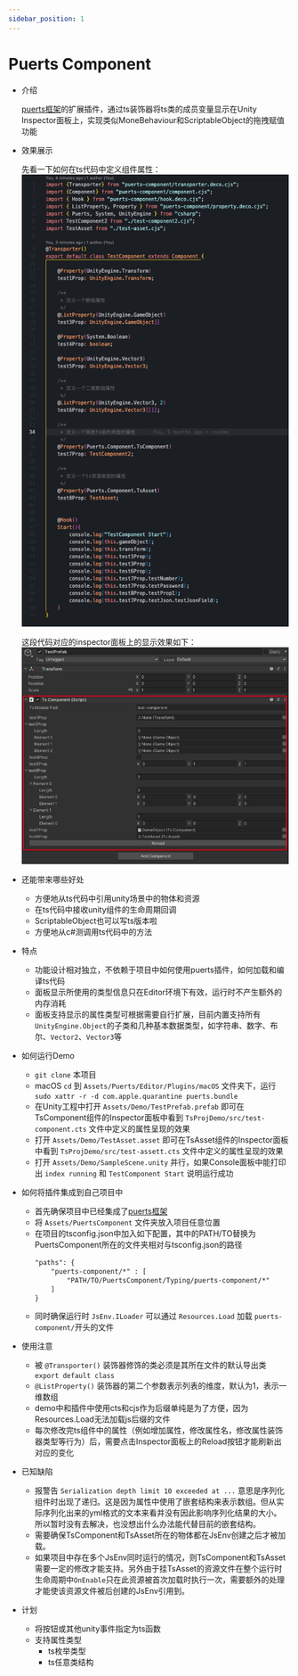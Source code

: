 ```yaml
---
sidebar_position: 1
---
```


# Puerts Component

* 介绍

    [puerts框架](https://github.com/Tencent/puerts)的扩展插件，通过ts装饰器将ts类的成员变量显示在Unity Inspector面板上，实现类似MoneBehaviour和ScriptableObject的拖拽赋值功能

* 效果展示
    
    先看一下如何在ts代码中定义组件属性：
    ![效果展示-代码](./img/效果展示-代码.png)

    这段代码对应的inspector面板上的显示效果如下：
    ![效果展示-面板](./img/效果展示-面板.jpg)
    
* 还能带来哪些好处
    * 方便地从ts代码中引用unity场景中的物体和资源
    * 在ts代码中接收unity组件的生命周期回调
    * ScriptableObject也可以写ts版本啦
    * 方便地从c#测调用ts代码中的方法

* 特点
    * 功能设计相对独立，不依赖于项目中如何使用puerts插件，如何加载和编译ts代码
    * 面板显示所使用的类型信息只在Editor环境下有效，运行时不产生额外的内存消耗
    * 面板支持显示的属性类型可根据需要自行扩展，目前内置支持所有`UnityEngine.Object`的子类和几种基本数据类型，如字符串、数字、布尔、`Vector2`、`Vector3`等

* 如何运行Demo
    * `git clone` 本项目
    * macOS `cd` 到 `Assets/Puerts/Editor/Plugins/macOS` 文件夹下，运行 `sudo xattr -r -d com.apple.quarantine puerts.bundle`
    * 在Unity工程中打开 `Assets/Demo/TestPrefab.prefab` 即可在TsComponent组件的Inspector面板中看到 `TsProjDemo/src/test-component.cts` 文件中定义的属性呈现的效果
    * 打开 `Assets/Demo/TestAsset.asset` 即可在TsAsset组件的Inspector面板中看到 `TsProjDemo/src/test-assett.cts` 文件中定义的属性呈现的效果
    * 打开 `Assets/Demo/SampleScene.unity` 并行，如果Console面板中能打印出 `index running` 和 `TestComponent Start` 说明运行成功

* 如何将插件集成到自己项目中
    * 首先确保项目中已经集成了[puerts框架](https://github.com/Tencent/puerts)
    * 将 `Assets/PuertsComponent` 文件夹放入项目任意位置
    * 在项目的tsconfig.json中加入如下配置，其中的PATH/TO替换为PuertsComponent所在的文件夹相对与tsconfig.json的路径
        ```
        "paths": {
            "puerts-component/*" : [
                "PATH/TO/PuertsComponent/Typing/puerts-component/*"
            ]
        }
        ```
    * 同时确保运行时 `JsEnv.ILoader` 可以通过 `Resources.Load` 加载 `puerts-component/`开头的文件

* 使用注意
    * 被 `@Transporter()` 装饰器修饰的类必须是其所在文件的默认导出类 `export default class`
    * `@ListProperty()` 装饰器的第二个参数表示列表的维度，默认为1，表示一维数组
    * demo中和插件中使用cts和cjs作为后缀单纯是为了方便，因为Resources.Load无法加载js后缀的文件
    * 每次修改完ts组件中的属性（例如增加属性，修改属性名，修改属性装饰器类型等行为）后，需要点击Inspector面板上的Reload按钮才能刷新出对应的变化

* 已知缺陷
    * 报警告 `Serialization depth limit 10 exceeded at ...` 意思是序列化组件时出现了递归。这是因为属性中使用了嵌套结构来表示数组。但从实际序列化出来的yml格式的文本来看并没有因此影响序列化结果的大小。所以暂时没有去解决，也没想出什么办法能代替目前的嵌套结构。
    * 需要确保TsComponent和TsAsset所在的物体都在JsEnv创建之后才被加载。
    * 如果项目中存在多个JsEnv同时运行的情况，则TsComponent和TsAsset需要一定的修改才能支持。另外由于挂TsAsset的资源文件在整个运行时生命周期中`OnEnable`只在此资源被首次加载时执行一次，需要额外的处理才能使该资源文件被后创建的JsEnv引用到。

* 计划
    * 将按钮或其他unity事件指定为ts函数
    * 支持属性类型
        * ts枚举类型
        * ts任意类结构